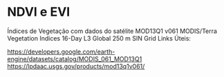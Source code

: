 # NDVI e EVI
 Índices de Vegetação com dados do satélite MOD13Q1 v061 MODIS/Terra Vegetation Indices 16-Day L3 Global 250 m SIN Grid
 Links Úteis:
 
 https://developers.google.com/earth-engine/datasets/catalog/MODIS_061_MOD13Q1
 https://lpdaac.usgs.gov/products/mod13q1v061/
